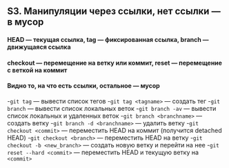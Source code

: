 ## S3. Манипуляции через ссылки, нет ссылки — в мусор
#### HEAD — текущая ссылка, tag — фиксированная ссылка, branch — движущаяся ссылка
#### checkout — перемещение на ветку или коммит, reset — перемещение с веткой на коммит
#### Видно то, на что есть ссылки, остальное — мусор
-`git tag` — вывести список тегов
-`git tag <tagname>` — создать тег
-`git branch` — вывести список локальных веток
-`git branch -av` — вывести список локальных и удаленных веток
-`git branch <branchname>` — создать ветку
-`git branch -d <branchname>` — удалить ветку
-`git checkout <commit>` — переместить HEAD на коммит (получится detached HEAD)
-`git checkout <branch>` — переместить HEAD на ветку
-`git checkout -b <new_branch>` — создать новую ветку и перейти на нее
-`git reset --hard <commit>` — переместить HEAD и текущую ветку на `<commit>`
